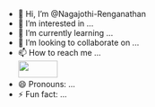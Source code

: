 - 👋 Hi, I’m @Nagajothi-Renganathan
- 👀 I’m interested in ...
- 🌱 I’m currently learning ...
- 💞️ I’m looking to collaborate on ...
- 📫 How to reach me ...
  <br/>[<img height="30" width="70" src="https://img.shields.io/badge/Gmail-D14836?style=for-the-badge&logo=gmail&logoColor=white">](https://mail.google.com/mail/nagajothi_renganathan)
- 😄 Pronouns: ...
- ⚡ Fun fact: ...

<!---
Nagajothi-Renganathan/Nagajothi-Renganathan is a ✨ special ✨ repository because its `README.md` (this file) appears on your GitHub profile.
You can click the Preview link to take a look at your changes.
--->
